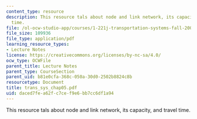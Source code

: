 ```yaml
---
content_type: resource
description: This resource tals about node and link network, its capacity, and travel
  time.
file: /ol-ocw-studio-app/courses/1-221j-transportation-systems-fall-2004/daced7fea62fc7cef9e6bb7cc6df1a94_trans_sys_chap05.pdf
file_size: 109936
file_type: application/pdf
learning_resource_types:
- Lecture Notes
license: https://creativecommons.org/licenses/by-nc-sa/4.0/
ocw_type: OCWFile
parent_title: Lecture Notes
parent_type: CourseSection
parent_uid: b81e0cfa-368c-050a-30d0-2502b8824c8b
resourcetype: Document
title: trans_sys_chap05.pdf
uid: daced7fe-a62f-c7ce-f9e6-bb7cc6df1a94
---
```

This resource tals about node and link network, its capacity, and travel time.